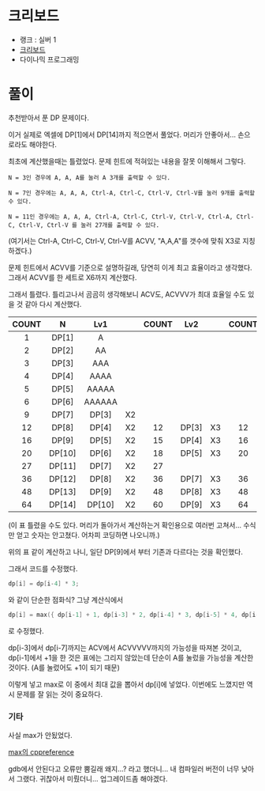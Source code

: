 # 크리보드

- 랭크 : 실버 1
- [크리보드](https://www.acmicpc.net/problem/11058)
- 다이나믹 프로그래밍

# 풀이

추천받아서 푼 DP 문제이다.

이거 실제로 엑셀에 DP[1]에서 DP[14]까지 적으면서 풀었다. 머리가 안좋아서... 손으로라도 해야한다.

최초에 계산했을때는 틀렸었다. 문제 힌트에 적혀있는 내용을 잘못 이해해서 그렇다.

```
N = 3인 경우에 A, A, A를 눌러 A 3개를 출력할 수 있다.

N = 7인 경우에는 A, A, A, Ctrl-A, Ctrl-C, Ctrl-V, Ctrl-V를 눌러 9개를 출력할 수 있다.

N = 11인 경우에는 A, A, A, Ctrl-A, Ctrl-C, Ctrl-V, Ctrl-V, Ctrl-A, Ctrl-C, Ctrl-V, Ctrl-V 를 눌러 27개를 출력할 수 있다.
```
(여기서는 Ctrl-A, Ctrl-C, Ctrl-V, Ctrl-V를 ACVV, "A,A,A"를 갯수에 맞춰 X3로 지칭하겠다.)

문제 힌트에서 ACVV를 기준으로 설명하길래, 당연히 이게 최고 효율이라고 생각했다. 그래서 ACVV를 한 세트로 X6까지 계산했다.

그래서 틀렸다. 틀리고나서 곰곰히 생각해보니 ACV도, ACVVV가 최대 효율일 수도 있을 것 같아 다시 계산했다.

|COUNT|N|Lv1||COUNT|Lv2||COUNT|Lv3||COUNT|Lv4||COUNT|
|:---:|:---:|:---:|:---:|:---:|:---:|:---:|:---:|:---:|:---:|:---:|:---:|:---:|:---:|
|1|DP[1]|A||||||||||||
|2|DP[2]|AA||||||||||||
|3|DP[3]|AAA||||||||||||
|4|DP[4]|AAAA||||||||||||
|5|DP[5]|AAAAA||||||||||||
|6|DP[6]|AAAAAA||||||||||||
|9|DP[7]|DP[3]|X2|||||||||||
|12|DP[8]|DP[4]|X2|12|DP[3]|X3|12|||||||
|16|DP[9]|DP[5]|X2|15|DP[4]|X3|16|DP[3]|X4|15||||
|20|DP[10]|DP[6]|X2|18|DP[5]|X3|20|DP[4]|X4|20|DP[3]|X5|18|
|27|DP[11]|DP[7]|X2|27||||||||||
|36|DP[12]|DP[8]|X2|36|DP[7]|X3|36|||||||
|48|DP[13]|DP[9]|X2|48|DP[8]|X3|48|DP[7]|X4|45||||
|64|DP[14]|DP[10]|X2|60|DP[9]|X3|64|DP[8]|X4|60|DP[7]|X5|54|
(이 표 틀렸을 수도 있다. 머리가 돌아가서 계산하는거 확인용으로 여러번 고쳐서... 수식만 얻고 숫자는 안고쳤다. 어차피 코딩하면 나오니까.)

위의 표 같이 계산하고 나니, 일단 DP[9]에서 부터 기존과 다르다는 것을 확인했다. 

그래서 코드를 수정했다.

```cpp
dp[i] = dp[i-4] * 3;
```
와 같이 단순한 점화식? 그냥 계산식에서

```cpp
dp[i] = max({ dp[i-1] + 1, dp[i-3] * 2, dp[i-4] * 3, dp[i-5] * 4, dp[i-6] * 5, dp[i-7] * 6 });
```
로 수정했다.

dp[i-3]에서 dp[i-7]까지는 ACV에서 ACVVVVV까지의 가능성을 따져본 것이고, dp[i-1]에서 +1을 한 것은 표에는 그리지 않았는데 단순이 A를 눌렀을 가능성을 계산한 것이다. (A를 눌렀어도 +1이 되기 때문)

이렇게 넣고 max로 이 중에서 최대 값을 뽑아서 dp[i]에 넣었다. 이번에도 느꼈지만 역시 문제를 잘 읽는 것이 중요하다.

### 기타

사실 max가 안됬었다. 

[max의 cppreference](https://en.cppreference.com/w/cpp/algorithm/max)

gdb에서 안된다고 오류만 뿜길래 왜지...? 라고 했더니... 내 컴파일러 버전이 너무 낮아서 그랬다. 귀찮아서 미뤘더니... 업그레이드좀 해야겠다.
